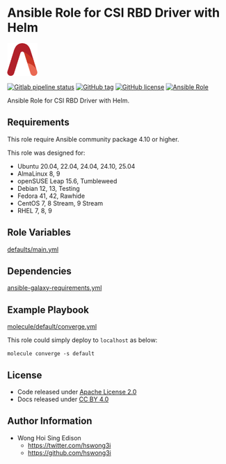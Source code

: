 # Ansible Role for CSI RBD Driver with Helm

<a href="https://alvistack.com" title="AlviStack" target="_blank"><img src="/alvistack.svg" height="75" alt="AlviStack"></a>

[![Gitlab pipeline status](https://img.shields.io/gitlab/pipeline/alvistack/ansible-role-helm_csi_rbd/master)](https://gitlab.com/alvistack/ansible-role-helm_csi_rbd/-/pipelines)
[![GitHub tag](https://img.shields.io/github/tag/alvistack/ansible-role-helm_csi_rbd.svg)](https://github.com/alvistack/ansible-role-helm_csi_rbd/tags)
[![GitHub license](https://img.shields.io/github/license/alvistack/ansible-role-helm_csi_rbd.svg)](https://github.com/alvistack/ansible-role-helm_csi_rbd/blob/master/LICENSE)
[![Ansible Role](https://img.shields.io/badge/galaxy-alvistack.helm_csi_rbd-blue.svg)](https://galaxy.ansible.com/alvistack/helm_csi_rbd)

Ansible Role for CSI RBD Driver with Helm.

## Requirements

This role require Ansible community package 4.10 or higher.

This role was designed for:

- Ubuntu 20.04, 22.04, 24.04, 24.10, 25.04
- AlmaLinux 8, 9
- openSUSE Leap 15.6, Tumbleweed
- Debian 12, 13, Testing
- Fedora 41, 42, Rawhide
- CentOS 7, 8 Stream, 9 Stream
- RHEL 7, 8, 9

## Role Variables

[defaults/main.yml](defaults/main.yml)

## Dependencies

[ansible-galaxy-requirements.yml](ansible-galaxy-requirements.yml)

## Example Playbook

[molecule/default/converge.yml](molecule/default/converge.yml)

This role could simply deploy to `localhost` as below:

    molecule converge -s default

## License

- Code released under [Apache License 2.0](LICENSE)
- Docs released under [CC BY 4.0](http://creativecommons.org/licenses/by/4.0/)

## Author Information

- Wong Hoi Sing Edison
  - <https://twitter.com/hswong3i>
  - <https://github.com/hswong3i>
